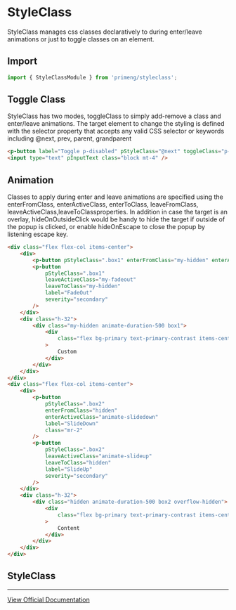 # StyleClass

StyleClass manages css classes declaratively to during enter/leave animations or just to toggle classes on an element.

## Import

```typescript
import { StyleClassModule } from 'primeng/styleclass';
```

## Toggle Class

StyleClass has two modes, toggleClass to simply add-remove a class and enter/leave animations. The target element to change the styling is defined with the selector property that accepts any valid CSS selector or keywords including @next, prev, parent, grandparent

```html
<p-button label="Toggle p-disabled" pStyleClass="@next" toggleClass="p-disabled" />
<input type="text" pInputText class="block mt-4" />
```

## Animation

Classes to apply during enter and leave animations are specified using the enterFromClass, enterActiveClass, enterToClass, leaveFromClass, leaveActiveClass,leaveToClassproperties. In addition in case the target is an overlay, hideOnOutsideClick would be handy to hide the target if outside of the popup is clicked, or enable hideOnEscape to close the popup by listening escape key.

```html
<div class="flex flex-col items-center">
    <div>
        <p-button pStyleClass=".box1" enterFromClass="my-hidden" enterActiveClass="my-fadein" label="FadeIn" class="mr-2" />
        <p-button
            pStyleClass=".box1"
            leaveActiveClass="my-fadeout"
            leaveToClass="my-hidden"
            label="FadeOut"
            severity="secondary"
        />
    </div>
    <div class="h-32">
        <div class="my-hidden animate-duration-500 box1">
            <div
                class="flex bg-primary text-primary-contrast items-center justify-center py-4 rounded-md mt-4 font-bold w-32 h-32"
            >
                Custom
            </div>
        </div>
    </div>
</div>
<div class="flex flex-col items-center">
    <div>
        <p-button
            pStyleClass=".box2"
            enterFromClass="hidden"
            enterActiveClass="animate-slidedown"
            label="SlideDown"
            class="mr-2"
        />
        <p-button
            pStyleClass=".box2"
            leaveActiveClass="animate-slideup"
            leaveToClass="hidden"
            label="SlideUp"
            severity="secondary"
        />
    </div>
    <div class="h-32">
        <div class="hidden animate-duration-500 box2 overflow-hidden">
            <div
                class="flex bg-primary text-primary-contrast items-center justify-center py-4 rounded-md mt-4 font-bold w-32 h-32"
            >
                Content
            </div>
        </div>
    </div>
</div>
```

## StyleClass

---

[View Official Documentation](https://primeng.org/styleclass)
